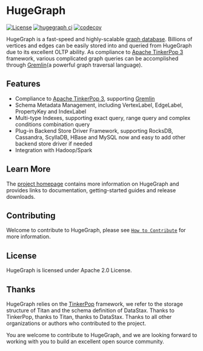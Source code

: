 # HugeGraph

[![License](https://img.shields.io/badge/license-Apache%202-0E78BA.svg)](https://www.apache.org/licenses/LICENSE-2.0.html)
[![hugegraph ci](https://github.com/hugegraph/hugegraph/actions/workflows/ci.yml/badge.svg)](https://github.com/hugegraph/hugegraph/actions/workflows/ci.yml)
[![codecov](https://codecov.io/gh/hugegraph/hugegraph/branch/master/graph/badge.svg)](https://codecov.io/gh/hugegraph/hugegraph)

HugeGraph is a fast-speed and highly-scalable [graph database](https://en.wikipedia.org/wiki/Graph_database). Billions of vertices and edges can be easily stored into and queried from HugeGraph due to its excellent OLTP ability. As compliance to [Apache TinkerPop 3](https://tinkerpop.apache.org/) framework, various complicated graph queries can be accomplished through [Gremlin](https://tinkerpop.apache.org/gremlin.html)(a powerful graph traversal language).

## Features

- Compliance to [Apache TinkerPop 3](https://tinkerpop.apache.org/), supporting [Gremlin](https://tinkerpop.apache.org/gremlin.html)
- Schema Metadata Management, including VertexLabel, EdgeLabel, PropertyKey and IndexLabel
- Multi-type Indexes, supporting exact query, range query and complex conditions combination query
- Plug-in Backend Store Driver Framework, supporting RocksDB, Cassandra, ScyllaDB, HBase and MySQL now and easy to add other backend store driver if needed
- Integration with Hadoop/Spark

## Learn More

The [project homepage](https://hugegraph.github.io/hugegraph-doc/) contains more information on HugeGraph and provides links to documentation, getting-started guides and release downloads.

## Contributing

Welcome to contribute to HugeGraph, please see [`How to Contribute`](CONTRIBUTING.md) for more information.

## License

HugeGraph is licensed under Apache 2.0 License.

## Thanks

HugeGraph relies on the [TinkerPop](http://tinkerpop.apache.org) framework, we refer to the storage structure of Titan and the schema definition of DataStax. 
Thanks to TinkerPop, thanks to Titan, thanks to DataStax. Thanks to all other organizations or authors who contributed to the project.

You are welcome to contribute to HugeGraph, and we are looking forward to working with you to build an excellent open source community.
